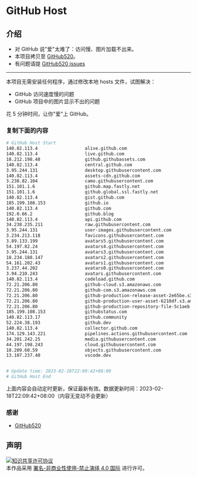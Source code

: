 # GitHub Host
## 介绍
- 对 GitHub 说"爱"太难了：访问慢、图片加载不出来。
- 本项目拷贝至 [GitHub520](https://github.com/521xueweihan/GitHub520)。
- 有问题请提 [GitHub520 issues](https://github.com/521xueweihan/GitHub520/issues/new)

---

本项目无需安装任何程序，通过修改本地 hosts 文件，试图解决：
- GitHub 访问速度慢的问题
- GitHub 项目中的图片显示不出的问题

花 5 分钟时间，让你"爱"上 GitHub。

### 复制下面的内容
```bash
# GitHub Host Start
140.82.113.4                  alive.github.com
140.82.113.4                  live.github.com
18.212.198.48                 github.githubassets.com
140.82.113.4                  central.github.com
3.95.244.131                  desktop.githubusercontent.com
140.82.113.4                  assets-cdn.github.com
3.238.82.104                  camo.githubusercontent.com
151.101.1.6                   github.map.fastly.net
151.101.1.6                   github.global.ssl.fastly.net
140.82.113.4                  gist.github.com
185.199.108.153               github.io
140.82.113.4                  github.com
192.0.66.2                    github.blog
140.82.113.4                  api.github.com
34.238.235.211                raw.githubusercontent.com
3.95.244.131                  user-images.githubusercontent.com
3.234.213.118                 favicons.githubusercontent.com
3.89.133.199                  avatars5.githubusercontent.com
54.197.82.24                  avatars4.githubusercontent.com
3.95.244.131                  avatars3.githubusercontent.com
18.234.188.147                avatars2.githubusercontent.com
54.161.202.43                 avatars1.githubusercontent.com
3.237.44.202                  avatars0.githubusercontent.com
3.94.210.243                  avatars.githubusercontent.com
140.82.113.4                  codeload.github.com
72.21.206.80                  github-cloud.s3.amazonaws.com
72.21.206.80                  github-com.s3.amazonaws.com
72.21.206.80                  github-production-release-asset-2e65be.s3.amazonaws.com
72.21.206.80                  github-production-user-asset-6210df.s3.amazonaws.com
72.21.206.80                  github-production-repository-file-5c1aeb.s3.amazonaws.com
185.199.108.153               githubstatus.com
140.82.113.17                 github.community
52.224.38.193                 github.dev
140.82.113.4                  collector.github.com
174.129.143.221               pipelines.actions.githubusercontent.com
34.201.242.25                 media.githubusercontent.com
44.197.198.243                cloud.githubusercontent.com
18.209.60.59                  objects.githubusercontent.com
13.107.237.40                 vscode.dev


# Update time: 2023-02-18T22:09:42+08:00
# GitHub Host End

```
上面内容会自动定时更新，保证最新有效。数据更新时间：2023-02-18T22:09:42+08:00（内容无变动不会更新）

### 感谢

- [GitHub520](https://github.com/521xueweihan/GitHub520)

## 声明
<a rel="license" href="https://creativecommons.org/licenses/by-nc-nd/4.0/deed.zh"><img alt="知识共享许可协议" style="border-width: 0" src="https://licensebuttons.net/l/by-nc-nd/4.0/88x31.png"></a><br>本作品采用 <a rel="license" href="https://creativecommons.org/licenses/by-nc-nd/4.0/deed.zh">署名-非商业性使用-禁止演绎 4.0 国际</a> 进行许可。